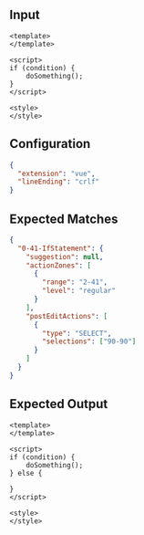 
## Input
```vue input
<template>
</template>

<script>
if (condition) {
    doSomething();
}
</script>

<style>
</style>
```

## Configuration
```json configuration
{
  "extension": "vue",
  "lineEnding": "crlf"
}
```

## Expected Matches
```json expected matches
{
  "0-41-IfStatement": {
    "suggestion": null,
    "actionZones": [
      {
        "range": "2-41",
        "level": "regular"
      }
    ],
    "postEditActions": [
      {
        "type": "SELECT",
        "selections": ["90-90"]
      }
    ]
  }
}
```

## Expected Output
```vue expected output
<template>
</template>

<script>
if (condition) {
    doSomething();
} else {
    
}
</script>

<style>
</style>
```
